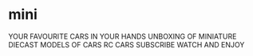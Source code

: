 # mini
YOUR FAVOURITE CARS IN YOUR HANDS UNBOXING OF MINIATURE DIECAST MODELS OF CARS RC CARS SUBSCRIBE WATCH AND ENJOY
